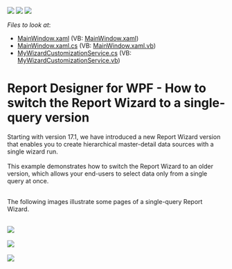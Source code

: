 <!-- default badges list -->
![](https://img.shields.io/endpoint?url=https://codecentral.devexpress.com/api/v1/VersionRange/128604526/22.2.2%2B)
[![](https://img.shields.io/badge/Open_in_DevExpress_Support_Center-FF7200?style=flat-square&logo=DevExpress&logoColor=white)](https://supportcenter.devexpress.com/ticket/details/T506224)
[![](https://img.shields.io/badge/📖_How_to_use_DevExpress_Examples-e9f6fc?style=flat-square)](https://docs.devexpress.com/GeneralInformation/403183)
<!-- default badges end -->
<!-- default file list -->
*Files to look at*:

* [MainWindow.xaml](./CS/SingleQueryWizard/MainWindow.xaml) (VB: [MainWindow.xaml](./VB/SingleQueryWizard/MainWindow.xaml))
* [MainWindow.xaml.cs](./CS/SingleQueryWizard/MainWindow.xaml.cs) (VB: [MainWindow.xaml.vb](./VB/SingleQueryWizard/MainWindow.xaml.vb))
* [MyWizardCustomizationService.cs](./CS/SingleQueryWizard/MyWizardCustomizationService.cs) (VB: [MyWizardCustomizationService.vb](./VB/SingleQueryWizard/MyWizardCustomizationService.vb))
<!-- default file list end -->
# Report Designer for WPF - How to switch the Report Wizard to a single-query version


Starting with version 17.1, we have introduced a new Report Wizard version that enables you to create hierarchical master-detail data sources with a single wizard run. <br><br>This example demonstrates how to switch the Report Wizard to an older version, which allows your end-users to select data only from a single query at once. <br><br>
<p>The following images illustrate some pages of a single-query Report Wizard.</p>
<br><img src="https://raw.githubusercontent.com/DevExpress-Examples/report-designer-for-wpf-how-to-switch-the-report-wizard-to-a-single-query-version-t506224/17.1.3+/media/75b0ad3f-2a6f-11e7-80c0-00155d624807.png"><br><br><img src="https://raw.githubusercontent.com/DevExpress-Examples/report-designer-for-wpf-how-to-switch-the-report-wizard-to-a-single-query-version-t506224/17.1.3+/media/797b151f-2a6f-11e7-80c0-00155d624807.png"><br><br><img src="https://raw.githubusercontent.com/DevExpress-Examples/report-designer-for-wpf-how-to-switch-the-report-wizard-to-a-single-query-version-t506224/17.1.3+/media/7db37070-2a6f-11e7-80c0-00155d624807.png">

<br/>


